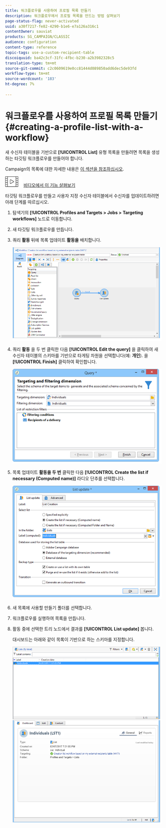 ```yaml
---
title: 워크플로우를 사용하여 프로필 목록 만들기
description: 워크플로우에서 프로필 목록을 만드는 방법 살펴보기
page-status-flag: never-activated
uuid: a30f7217-fe82-4290-b1e6-e7a126a316c1
contentOwner: sauviat
products: SG_CAMPAIGN/CLASSIC
audience: configuration
content-type: reference
topic-tags: use-a-custom-recipient-table
discoiquuid: ba42c3cf-31fc-4fbc-b230-a2b3982328c5
translation-type: tm+mt
source-git-commit: c2c0609619e0cc81444d089850add6dec5de93fd
workflow-type: tm+mt
source-wordcount: '183'
ht-degree: 7%

---
```



# 워크플로우를 사용하여 프로필 목록 만들기{#creating-a-profile-list-with-a-workflow}

새 수신자 테이블을 기반으로 **[!UICONTROL List]** 유형 목록을 만들려면 목록을 생성하는 타깃팅 워크플로우를 만들어야 합니다.

Campaign의 목록에 대한 자세한 내용은 [이 섹션을 참조하십시오](../../platform/using/creating-and-managing-lists.md#about-lists-in-adobe-campaign).

![](assets/do-not-localize/how-to-video.png) [비디오에서 이 기능 살펴보기](../../platform/using/creating-and-managing-lists.md#create-list-in-a-wf-video)

타깃팅 워크플로우를 만들고 사용자 지정 수신자 테이블에서 수신자를 업데이트하려면 아래 단계를 따르십시오.

1. 탐색기의 **[!UICONTROL Profiles and Targets > Jobs > Targeting workflows]** 노드로 이동합니다.
1. 새 타깃팅 워크플로우를 만듭니다.
1. 쿼리 **활동** 뒤에 목록 업데이트 **활동을** 배치합니다.

   ![](assets/mapping_create_list_workflow01.png)

1. 쿼리 **활동** 을 두 번 클릭한 다음 **[!UICONTROL Edit the query]** 을 클릭하여 새 수신자 테이블의 스키마를 기반으로 타게팅 차원을 선택합니다(예: **개인**). 을 **[!UICONTROL Finish]** 클릭하여 확인합니다.

   ![](assets/mapping_create_list_workflow03.png)

1. 목록 업데이트 **활동을 두 번** 클릭한 다음 **[!UICONTROL Create the list if necessary (Computed name)]** 라디오 단추를 선택합니다.

   ![](assets/mapping_create_list_workflow02.png)

1. 새 목록에 사용할 만들기 폴더를 선택합니다.
1. 워크플로우를 실행하여 목록을 만듭니다.
1. 활동 중에 선택한 트리 노드에서 결과를 **[!UICONTROL List update]** 봅니다.

   대시보드는 아래와 같이 목록이 기반으로 하는 스키마를 지정합니다.

   ![](assets/mapping_list_view.png)


